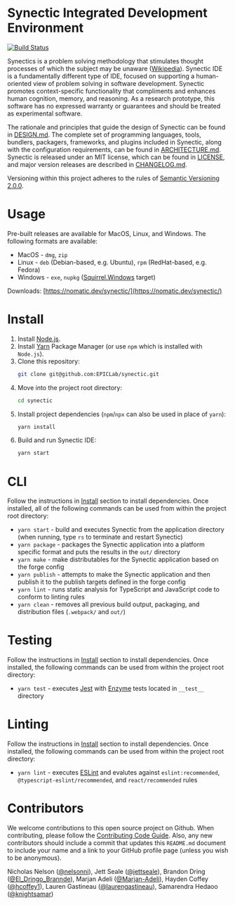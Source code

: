# Synectic Integrated Development Environment
[![Build Status](https://travis-ci.com/EPICLab/synectic.svg?token=tPKRniivUcjR9xcd62e5&branch=master)](https://travis-ci.com/EPICLab/synectic)

Synectics is a problem solving methodology that stimulates thought processes of which the subject may be unaware ([Wikipedia](https://en.wikipedia.org/wiki/Synectics)). Synectic IDE is a fundamentally different type of IDE, focused on supporting a human-oriented view of problem solving in software development. Synectic promotes context-specific functionality that compliments and enhances human cognition, memory, and reasoning. As a research prototype, this software has no expressed warranty or guarantees and should be treated as experimental software.

The rationale and principles that guide the design of Synectic can be found in [DESIGN.md](https://github.com/EPICLab/synectic/blob/master/DESIGN.md). The complete set of programming languages, tools, bundlers, packagers, frameworks, and plugins included in Synectic, along with the configuration requirements, can be found in [ARCHITECTURE.md](https://github.com/EPICLab/synectic/blob/master/ARCHITECTURE.md). Synectic is released under an MIT license, which can be found in [LICENSE](https://github.com/EPICLab/synectic/blob/master/LICENSE), and major version releases are described in [CHANGELOG.md](https://github.com/EPICLab/synectic/blob/master/CHANGELOG.md).

Versioning within this project adheres to the rules of [Semantic Versioning 2.0.0](https://semver.org/).

# Usage

Pre-built releases are available for MacOS, Linux, and Windows. The following formats are available:
* MacOS - `dmg`, `zip`
* Linux - `deb` (Debian-based, e.g. Ubuntu), `rpm` (RedHat-based, e.g. Fedora)
* Windows - `exe`, `nupkg` ([Squirrel.Windows](https://www.electronforge.io/config/makers/squirrel.windows) target)

Downloads: [https://nomatic.dev/synectic/](https://nomatic.dev/synectic/)

# Install

1. Install [Node.js](https://nodejs.org/en/).
2. Install [Yarn](https://yarnpkg.com/lang/en/) Package Manager (or use `npm` which is installed with `Node.js`).
3. Clone this repository:
    ```bash
    git clone git@github.com:EPICLab/synectic.git
    ```
4. Move into the project root directory:
    ```bash
    cd synectic
    ```
5. Install project dependencies (`npm`/`npx` can also be used in place of `yarn`):
    ```bash
    yarn install
    ```
6. Build and run Synectic IDE:
    ```bash
    yarn start
    ```

# CLI

Follow the instructions in [Install](#Install) section to install dependencies. Once installed, all of the following commands can be used from within the project root directory:
* `yarn start` - build and executes Synectic from the application directory (when running, type `rs` to terminate and restart Synectic)
* `yarn package` - packages the Synectic application into a platform specific format and puts the results in the `out/` directory
* `yarn make` - make distributables for the Synectic application based on the forge config
* `yarn publish` - attempts to make the Synectic application and then publish it to the publish targets defined in the forge config
* `yarn lint` - runs static analysis for TypeScript and JavaScript code to conform to linting rules
* `yarn clean` - removes all previous build output, packaging, and distribution files (`.webpack/` and `out/`)

# Testing

Follow the instructions in [Install](#Install) section to install dependencies. Once installed, the following commands can be used from within the project root directory:
* `yarn test` - executes [Jest](https://jestjs.io/) with [Enzyme](https://airbnb.io/enzyme/) tests located in `__test__` directory

# Linting

Follow the instructions in [Install](#Install) section to install dependencies. Once installed, the following commands can be used from within the project root directory:
* `yarn lint` - executes [ESLint](https://eslint.org/) and evalutes against `eslint:recommended`, `@typescript-eslint/recommended`, and `react/recommended` rules

# Contributors

We welcome contributions to this open source project on Github. When contributing, please follow the [Contributing Code Guide](https://github.com/EPICLab/synectic/blob/master/CONTRIBUTING.md). Also, any new contributors should include a commit that updates this `README.md` document to include your name and a link to your GitHub profile page (unless you wish to be anonymous).

Nicholas Nelson ([@nelsonni](https://github.com/nelsonni)), Jett Seale ([@jettseale](https://github.com/jettseale)), Brandon Dring ([@El_Dringo_Brannde](https://github.com/El-Dringo-Brannde)), Marjan Adeli ([@Marjan-Adeli](https://github.com/Marjan-Adeli)), Hayden Coffey ([@hcoffey1](https://github.com/hcoffey1)), Lauren Gastineau ([@laurengastineau](https://github.com/laurengastineau)), Samarendra Hedaoo ([@knightsamar](https://github.com/knightsamar))

